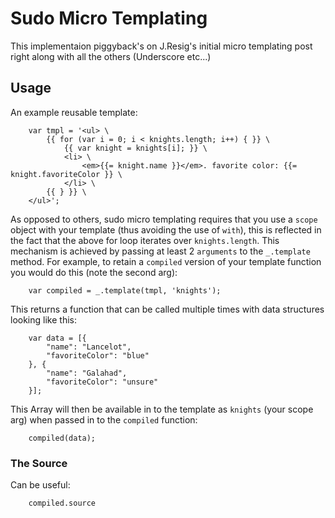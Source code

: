 # Sudo Micro Templating

 This implementaion piggyback's on J.Resig's initial micro templating post
 right along with all the others (Underscore etc...)

## Usage

An example reusable template:

		var tmpl = '<ul> \
			{{ for (var i = 0; i < knights.length; i++) { }} \
				{{ var knight = knights[i]; }} \
				<li> \
					<em>{{= knight.name }}</em>. favorite color: {{= knight.favoriteColor }} \
				</li> \
			{{ } }} \
		</ul>';

As opposed to others, sudo micro templating requires that you use a `scope`
object with your template (thus avoiding the use of `with`), this is reflected in the fact that the above for loop
iterates over `knights.length`. This mechanism is achieved by passing
at least 2 `arguments` to the `_.template` method. For example, to retain a `compiled` version of your template
function you would do this (note the second arg):

		var compiled = _.template(tmpl, 'knights');

This returns a function that can be called multiple times with data structures looking like this:

		var data = [{
			"name": "Lancelot",
			"favoriteColor": "blue"
		}, {
			"name": "Galahad",
			"favoriteColor": "unsure"
		}];

This Array will then be available in to the template as `knights` (your scope arg) when passed in 
to the `compiled` function:

		compiled(data);

### The Source

Can be useful:

		compiled.source
